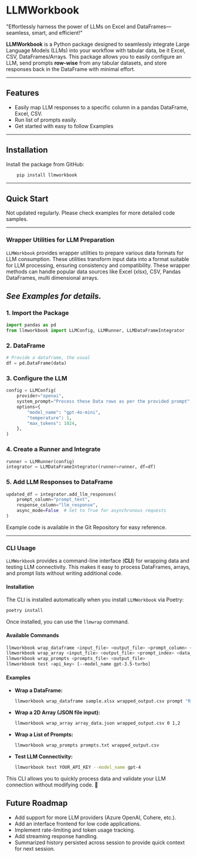 # **LLMWorkbook**

"Effortlessly harness the power of LLMs on Excel and DataFrames—seamless, smart, and efficient!"

**LLMWorkbook** is a Python package designed to seamlessly integrate Large Language Models (LLMs) into your workflow with tabular data, be it Excel, CSV, DataFrames/Arrays. This package allows you to easily configure an LLM, send prompts **row-wise** from any tabular datasets, and store responses back in the DataFrame with minimal effort.

---

## **Features**
- Easily map LLM responses to a specific column in a pandas DataFrame, Excel, CSV.
- Run list of prompts easily.
- Get started with easy to follow Examples

---

## **Installation**

Install the package from GitHub:

```bash
    pip install llmworkbook
```

---

## **Quick Start**
Not updated regularly. Please check examples for more detailed code samples.

---

### **Wrapper Utilities for LLM Preparation**

`LLMWorkbook` provides wrapper utilities to prepare various data formats for LLM consumption. These utilities transform input data into a format suitable for LLM processing, ensuring consistency and compatibility.
These wrapper methods can handle popular data sources like Excel (xlsx), CSV, Pandas DataFrames, multi dimensional arrays.

*See Examples for details.*
---

### **1. Import the Package**

```python
import pandas as pd
from llmworkbook import LLMConfig, LLMRunner, LLMDataFrameIntegrator
```

### **2. DataFrame**

```python
# Provide a dataframe, the usual
df = pd.DataFrame(data)
```

### **3. Configure the LLM**

```python
config = LLMConfig(
    provider="openai",
    system_prompt="Process these Data rows as per the provided prompt",
    options={
        "model_name": "gpt-4o-mini",
        "temperature": 1,
        "max_tokens": 1024,
    },
)
```

### **4. Create a Runner and Integrate**

```python
runner = LLMRunner(config)
integrator = LLMDataFrameIntegrator(runner=runner, df=df)
```

### **5. Add LLM Responses to DataFrame**

```python
updated_df = integrator.add_llm_responses(
    prompt_column="prompt_text",
    response_column="llm_response",
    async_mode=False  # Set to True for asynchronous requests
)

```

Example code is available in the Git Repository for easy reference.

---

### **CLI Usage**

`LLMWorkbook` provides a command-line interface (**CLI**) for wrapping data and testing LLM connectivity. This makes it easy to process DataFrames, arrays, and prompt lists without writing additional code.

#### **Installation**
The CLI is installed automatically when you install `LLMWorkbook` via Poetry:

```bash
poetry install
```

Once installed, you can use the `llmwrap` command.

#### **Available Commands**
```bash
llmworkbook wrap_dataframe <input_file> <output_file> <prompt_column> <data_columns>
llmworkbook wrap_array <input_file> <output_file> <prompt_index> <data_indices>
llmworkbook wrap_prompts <prompts_file> <output_file>
llmworkbook test <api_key> [--model_name gpt-3.5-turbo]
```

#### **Examples**
- **Wrap a DataFrame:**
  ```bash
  llmworkbook wrap_dataframe sample.xlsx wrapped_output.csv prompt "Reviews,Language"
  ```

- **Wrap a 2D Array (JSON file input):**
  ```bash
  llmworkbook wrap_array array_data.json wrapped_output.csv 0 1,2
  ```

- **Wrap a List of Prompts:**
  ```bash
  llmworkbook wrap_prompts prompts.txt wrapped_output.csv
  ```

- **Test LLM Connectivity:**
  ```bash
  llmworkbook test YOUR_API_KEY --model_name gpt-4
  ```

This CLI allows you to quickly process data and validate your LLM connection without modifying code. 🚀

## **Future Roadmap**

- Add support for more LLM providers (Azure OpenAI, Cohere, etc.).
- Add an interface frontend for low code applications.
- Implement rate-limiting and token usage tracking.
- Add streaming response handling.
- Summarized history persisted across session to provide quick context for next session.
